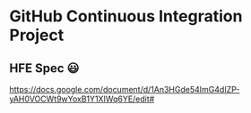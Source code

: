 # GitHub Continuous Integration Project

## HFE Spec 😃
https://docs.google.com/document/d/1An3HGde54ImG4dIZP-yAH0VOCWt9wYoxB1Y1XIWq6YE/edit#
